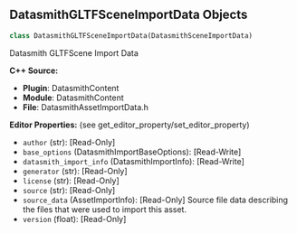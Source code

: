 ## DatasmithGLTFSceneImportData Objects

```python
class DatasmithGLTFSceneImportData(DatasmithSceneImportData)
```

Datasmith GLTFScene Import Data

**C++ Source:**

- **Plugin**: DatasmithContent
- **Module**: DatasmithContent
- **File**: DatasmithAssetImportData.h

**Editor Properties:** (see get_editor_property/set_editor_property)

- ``author`` (str):  [Read-Only]
- ``base_options`` (DatasmithImportBaseOptions):  [Read-Write]
- ``datasmith_import_info`` (DatasmithImportInfo):  [Read-Write]
- ``generator`` (str):  [Read-Only]
- ``license`` (str):  [Read-Only]
- ``source`` (str):  [Read-Only]
- ``source_data`` (AssetImportInfo):  [Read-Only] Source file data describing the files that were used to import this asset.
- ``version`` (float):  [Read-Only]

<a id="unreal.DatasmithStaticMeshGLTFImportData"></a>